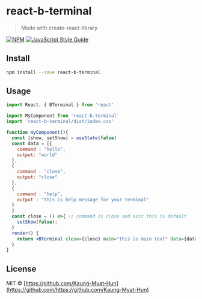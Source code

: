 # react-b-terminal

> Made with create-react-library

[![NPM](https://img.shields.io/npm/v/react-b-terminal.svg)](https://www.npmjs.com/package/react-b-terminal) [![JavaScript Style Guide](https://img.shields.io/badge/code_style-standard-brightgreen.svg)](https://standardjs.com)

## Install

```bash
npm install --save react-b-terminal
```

## Usage

```jsx
import React, { BTerminal } from 'react'

import MyComponent from 'react-b-terminal'
import 'react-b-terminal/dist/index.css'

function myComponent(){
  const [show, setShow] = useState(false)
  const data = [{
    command : "hello",
    output: "world"
  },
  {
    command : "close",
    output: "close"
  },
  {
    command : "help",
    output : "this is help message for your terminal"
  }
  ]
  const close = () =>{ // command is close and exit this is default 
    setShow(false);
  }
  render() {
    return <BTerminal close={close} main="this is main text" data={data} />
  }
}
```

## License

MIT © [https://github.com/Kaung-Myat-Hun](https://github.com/https://github.com/Kaung-Myat-Hun)
